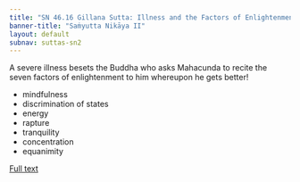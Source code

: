 ```yaml
---
title: "SN 46.16 Gillana Sutta: Illness and the Factors of Enlightenment"
banner-title: "Saṁyutta Nikāya II" 
layout: default 
subnav: suttas-sn2
---
```


A severe illness besets the Buddha who asks Mahacunda to recite the seven factors of enlightenment to him whereupon he gets better!  


- mindfulness
- discrimination of states
- energy
- rapture
- tranquility
- concentration
- equanimity


[Full text](https://tipitaka.fandom.com/wiki/SN_46.16_Gilana_Sutta)
